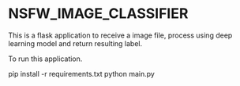 # NSFW_IMAGE_CLASSIFIER
This is a flask application to receive a image file, process using deep learning model and return resulting label.

To run this application.

pip install -r requirements.txt
python main.py


